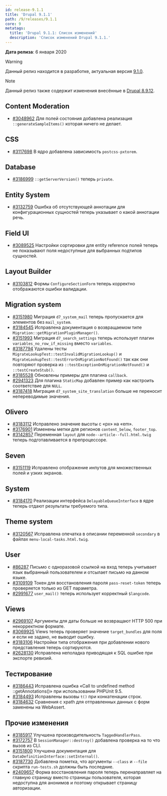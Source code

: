 ```yaml
---
id: release-9.1.1
title: 'Drupal 9.1.1'
path: /9/releases/9.1.1
core: 9
metatags:
  title: 'Drupal 9.1.1: Список изменений'
  description: 'Список изменений Drupal 9.1.1.'
---
```


**Дата релиза**: 6 января 2020

> [!WARNING]
> Данный релиз находится в разработке, актуальная версия [9.1.0](release-9.1.0.md).

> [!NOTE]
> Данный релиз также содержит изменения внесённые в [Drupal 8.9.12](../../8/releases/release-8.9.12.md).

## Content Moderation

- [#3048962](https://www.drupal.org/project/drupal/issues/3048962) Для полей состояния добавлена реализация `::generateSampleItems()` которая ничего не делает.

## CSS

- [#3117698](https://www.drupal.org/project/drupal/issues/3117698) В ядро добавлена зависимость `postcss-pxtorem`.

## Database

- [#3186999](https://www.drupal.org/project/drupal/issues/3186999) `::getServerVersion()` теперь `private`.

## Entity System

- [#3132759](https://www.drupal.org/project/drupal/issues/3132759) Ошибка об отсутствующей аннотации для конфигурационных сущностей теперь указывает о какой аннотации речь.

## Field UI

- [#3089525](https://www.drupal.org/project/drupal/issues/3089525) Настройки сортировки для entity reference полей теперь не показывают поля недоступные для выбранных подтипов сущностей.

## Layout Builder

- [#3103812](https://www.drupal.org/project/drupal/issues/3103812) Формы `ConfigureSectionForm` теперь корректно отображаются ошибки валидации.

## Migration system

- [#3151980](https://www.drupal.org/project/drupal/issues/3151980) Миграция `d7_system_mail` теперь пропускается для элементов без `mail_system`.
- [#3184545](https://www.drupal.org/project/drupal/issues/3184545) Исправлена документация о возвращаемом типе `Migration::getMigrationPluginManager()`.
- [#3151993](https://www.drupal.org/project/drupal/issues/3151993) Миграция `d7_search_settings` теперь использует плагин `variables_no_row_if_missing` вместо `variables`.
- [#3187794](https://www.drupal.org/project/drupal/issues/3187794) Удалены тесты `MigrateLookupTest::testInvalidMigrationLookup()` и `MigrateLookupTest::testErrorOnMigrationNotFound()` так как они повторяют проверка из `::testExceptionOnMigrationNotFound()` и `::testCreateStub()`.
- [#3185528](https://www.drupal.org/project/drupal/issues/3185528) Обновлены примеры для плагина `callback`.
- [#2941323](https://www.drupal.org/project/drupal/issues/2941323) Для плагина `StaticMap` добавлен пример как настроить соответствие для `NULL`.
- [#3187418](https://www.drupal.org/project/drupal/issues/3187418) Миграция `d7_system_site_translation` больше не переносит непереводимые значения.

## Olivero

- [#3183112](https://www.drupal.org/project/drupal/issues/3183112) Исправлено значение высоты с «px» на «em».
- [#3176901](https://www.drupal.org/project/drupal/issues/3176901) Изменены метки для регионов `content_below`, `footer_top`.
- [#3142857](https://www.drupal.org/project/drupal/issues/3142857) Переменная `layout` для `node--article--full.html.twig` теперь подготавливается в препроцессоре.

## Seven

- [#3151119](https://www.drupal.org/project/drupal/issues/3151119) Исправлено отображение инпутов для множественных полей и узких экранов.

## System

- [#3184170](https://www.drupal.org/project/drupal/issues/3184170) Реализации интерфейса `DelayableQueueInterface` в ядре теперь отдают результаты требуемого типа.

## Theme system

- [#3120567](https://www.drupal.org/project/drupal/issues/3120567) Исправлена опечатка в описании переменной `secondary` в файлах `menu-local-tasks.html.twig`.

## User

- [#86287](https://www.drupal.org/project/drupal/issues/86287) Письмо с одноразовой ссылкой на вход теперь учитывает язык выбранный пользователем и отсылает письмо на данном языке.
- [#3109109](https://www.drupal.org/project/drupal/issues/3109109) Токен для восстановления пароля `pass-reset-token` теперь проверяется только из GET параметра.
- [#2991677](https://www.drupal.org/project/drupal/issues/2991677) `user_mail()` теперь использует корректный `$langcode`.

## Views

- [#2969107](https://www.drupal.org/project/drupal/issues/2969107) Аргументы для даты больше не возвращают HTTP 500 при некорректном формате.
- [#3069925](https://www.drupal.org/project/drupal/issues/3069925) Views теперь проверяет значение `target_bundles` для поля и если не задано, не выводит ошибку.
- [#3183106](https://www.drupal.org/project/drupal/issues/3183106) Настройки типа отображения при добавлении нового представления теперь сортируются.
- [#2628130](https://www.drupal.org/project/drupal/issues/2628130) Исправлена неполадка приводящая к SQL ошибке при экспорте ревизий.

## Тестирование

- [#3186443](https://www.drupal.org/project/drupal/issues/3186443) Исправлена ошибка «Call to undefined method ::getAnnotations()» при использовании PHPUnit 9.5.
- [#3184493](https://www.drupal.org/project/drupal/issues/3184493) Исправлены вызовы `t()` при конкатенации строк.
- [#3184632](https://www.drupal.org/project/drupal/issues/3184632) Сравнения с xpath для отправленных данных с форм заменены на WebAssert.

## Прочие изменения

- [#3185917](https://www.drupal.org/project/drupal/issues/3185917) Улучшена производительность `TaggedHandlerPass`.
- [#3172757](https://www.drupal.org/project/drupal/issues/3172757) В `SessionManager::destroy()` добавлена проверка на то что вызов из CLI.
- [#3151800](https://www.drupal.org/project/drupal/issues/3151800) Улучшена документация для `DataDefinitionInterface::setInternal()`.
- [#3187730](https://www.drupal.org/project/drupal/issues/3187730) Добавлена пометка, что аргументы `--class` и `--file` скрипта `run-tests.sh` должны быть последние.
- [#2409657](https://www.drupal.org/project/drupal/issues/2409657) Форма восстановления пароля теперь перенаправляет на главную страницу вместо страницы пользователя, которая недоступна для анонимов и поэтому открывает страницу авторизации.
